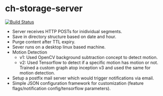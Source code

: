 # ch-storage-server

[![Build Status](https://travis-ci.org/corehacker/ch-storage-server.png?branch=master)](https://travis-ci.org/corehacker/ch-storage-server)

* Server receives HTTP POSTs for inidividual segments.
* Save in directory structure based on date and hour.
* Purge content after TTL expiry.
* Sever runs on a desktop linux based machine.
* Motion Detection
  * v1: Used OpenCV background subtraction concept to detect motion.
  * v2: Used Tensorflow to detect if a specific motion has motion or not. Trained a custom graph atop inception v3 and used the same for motion detection.
* Setup a postfix mail server which would trigger notifications via email.
* Simple JSON configuration framework for customization (feature flags/notification config/tensorflow parameters).
